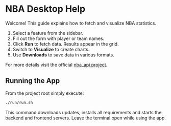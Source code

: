 # NBA Desktop Help

Welcome! This guide explains how to fetch and visualize NBA statistics.

1. Select a feature from the sidebar.
2. Fill out the form with player or team names.
3. Click **Run** to fetch data. Results appear in the grid.
4. Switch to **Visualize** to create charts.
5. Use **Downloads** to save data in various formats.

For more details visit the official [nba_api project](https://github.com/swar/nba_api).

## Running the App

From the project root simply execute:

```bash
./run/run.sh
```

This command downloads updates, installs all requirements and starts the
backend and frontend servers. Leave the terminal open while using the app.

